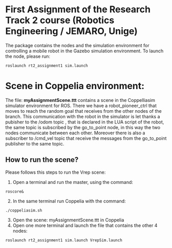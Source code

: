 # First Assignment of the Research Track 2 course (Robotics Engineering / JEMARO, Unige)

The package contains the nodes and the simulation environment for controlling a mobile robot in the Gazebo simulation environment.
To launch the node, please run:
```
roslaunch rt2_assignment1 sim.launch
```
# Scene in Coppelia environment:

The file: **myAssignmentScene.ttt**  contains a scene in the Coppelliasim simulator environment for ROS. There we have a robot_pioneer_ctrl that moves to reach the random goal that receives from the other nodes of the branch. This communication with the robot in the simulator is let thanks a pubisher to the /odom topic , that is declared in the LUA script of the robot, the same topic is subscribed by the go_to_point node, in this way the two nodes communicate between each other. Moreover there is also a subscriber to /cmd_vel topic that receive the messages from the go_to_point publisher to the same topic.

## How to run the scene?

Please follows this steps to run the Vrep scene:
1. Open a terminal and run the master, using the command:
```
roscore&
```
2. In the same terminal run Coppelia with the command:
```
./coppeliasim.sh
```
3. Open the scene: myAssignmentScene.ttt in Coppelia
4. Open one more terminal and launch the file that contains the other 4 nodes:
```
roslaunch rt2_assignment1 sim.launch VrepSim.launch
```
